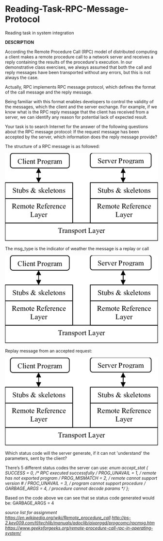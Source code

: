 # Reading-Task-RPC-Message-Protocol
Reading task in system integration 

**DESCRIPTION**

According the Remote Procedure Call (RPC) model of distributed computing a client makes a remote procedure call to a network server and receives a reply containing the results of the procedure's execution.
In our demonstrative class exercises, we always assumed that both the call and reply messages have been transported without any errors, but this is not always the case.

Actually, RPC implements RPC message protocol, which defines the format of the call message and the reply message.

Being familiar with this format enables developers to control the validity of the messages, which the client and the server exchange. For example, if we know what is the RPC reply message that the client has received from a server, we can identify any reason for potential lack of expected result.

Your task is to search Internet for the answer of the following questions about the RPC message protocol:
If the request message has been accepted by the server, which information does the reply message provide?

The structure of a RPC message is as followed:

<img src="https://github.com/JonasManley/RPC-RMI-Stud-Admin-Project/blob/master/Java-RMI-architecture-from-13.png" alt="UML" height="auto" width="auto" style="max-width:100%;">

The msg_type is the indicator of weather the message is a replay or call

<img src="https://github.com/JonasManley/RPC-RMI-Stud-Admin-Project/blob/master/Java-RMI-architecture-from-13.png" alt="UML" height="auto" width="auto" style="max-width:100%;">


Replay message from an accepted request: 

<img src="https://github.com/JonasManley/RPC-RMI-Stud-Admin-Project/blob/master/Java-RMI-architecture-from-13.png" alt="UML" height="auto" width="auto" style="max-width:100%;">

Which status code will the server generate, if it can not 'understand' the parameters, sent by the client?

There’s 5 different status codes the server can use:
_enum accept_stat  {
     SUCCESS       = 0,  /* RPC executed successfully        */
     PROG_UNAVAIL  = 1,  /* remote has not exported program  */
     PROG_MISMATCH = 2,  /* remote cannot support version #  */
     PROC_UNAVAIL  = 3,  /* program cannot support procedure */
     GARBAGE_ARGS  = 4,  /* procedure cannot decode params   */
};_

Based on the code above we can see that se status code generated would be: GARBAGE_ARGS  = 4


_source list for assignment 
https://en.wikipedia.org/wiki/Remote_procedure_call
http://ps-2.kev009.com/tl/techlib/manuals/adoclib/aixprggd/progcomc/rpcmsg.htm 
https://www.geeksforgeeks.org/remote-procedure-call-rpc-in-operating-system/_
